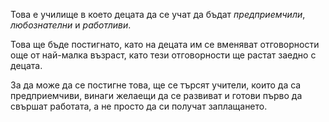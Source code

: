 Това е училище в което децата да се учат да бъдат *предприемчили*, *любознателни* и *работливи*.

Това ще бъде постигнато, като на децата им се вменяват отговорности още от най-малка възраст, като тези отговорности ще растат заедно с децата. 

За да може да се постигне това, ще се търсят учители, които да са предприемчиви, винаги желаещи да се развиват и готови първо да свършат работата, а не просто да си получат заплащането.
